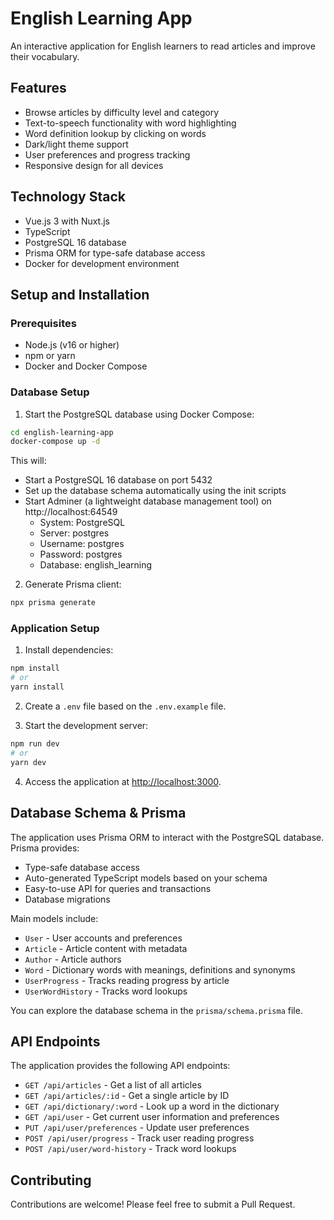 # English Learning App

An interactive application for English learners to read articles and improve their vocabulary.

## Features

- Browse articles by difficulty level and category
- Text-to-speech functionality with word highlighting
- Word definition lookup by clicking on words
- Dark/light theme support
- User preferences and progress tracking
- Responsive design for all devices

## Technology Stack

- Vue.js 3 with Nuxt.js
- TypeScript
- PostgreSQL 16 database
- Prisma ORM for type-safe database access
- Docker for development environment

## Setup and Installation

### Prerequisites

- Node.js (v16 or higher)
- npm or yarn
- Docker and Docker Compose

### Database Setup

1. Start the PostgreSQL database using Docker Compose:

```bash
cd english-learning-app
docker-compose up -d
```

This will:
- Start a PostgreSQL 16 database on port 5432
- Set up the database schema automatically using the init scripts
- Start Adminer (a lightweight database management tool) on http://localhost:64549
  - System: PostgreSQL
  - Server: postgres
  - Username: postgres
  - Password: postgres
  - Database: english_learning

2. Generate Prisma client:

```bash
npx prisma generate
```

### Application Setup

1. Install dependencies:

```bash
npm install
# or
yarn install
```

2. Create a `.env` file based on the `.env.example` file.

3. Start the development server:

```bash
npm run dev
# or
yarn dev
```

4. Access the application at [http://localhost:3000](http://localhost:3000).

## Database Schema & Prisma

The application uses Prisma ORM to interact with the PostgreSQL database. Prisma provides:
- Type-safe database access
- Auto-generated TypeScript models based on your schema
- Easy-to-use API for queries and transactions
- Database migrations

Main models include:
- `User` - User accounts and preferences
- `Article` - Article content with metadata
- `Author` - Article authors
- `Word` - Dictionary words with meanings, definitions and synonyms
- `UserProgress` - Tracks reading progress by article
- `UserWordHistory` - Tracks word lookups

You can explore the database schema in the `prisma/schema.prisma` file.

## API Endpoints

The application provides the following API endpoints:

- `GET /api/articles` - Get a list of all articles
- `GET /api/articles/:id` - Get a single article by ID
- `GET /api/dictionary/:word` - Look up a word in the dictionary
- `GET /api/user` - Get current user information and preferences
- `PUT /api/user/preferences` - Update user preferences
- `POST /api/user/progress` - Track user reading progress
- `POST /api/user/word-history` - Track word lookups

## Contributing

Contributions are welcome! Please feel free to submit a Pull Request.
